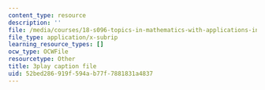 ```yaml
---
content_type: resource
description: ''
file: /media/courses/18-s096-topics-in-mathematics-with-applications-in-finance-fall-2013/52bed286919f594ab77f7881831a4837_l1kLCrxL9Hk.vtt
file_type: application/x-subrip
learning_resource_types: []
ocw_type: OCWFile
resourcetype: Other
title: 3play caption file
uid: 52bed286-919f-594a-b77f-7881831a4837
---
```

